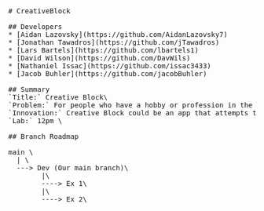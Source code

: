 <pre>
# CreativeBlock

## Developers 
* [Aidan Lazovsky](https://github.com/AidanLazovsky7)
* [Jonathan Tawadros](https://github.com/jTawadros)
* [Lars Bartels](https://github.com/lbartels1)
* [David Wilson](https://github.com/DavWils)
* [Nathaniel Issac](https://github.com/issac3433)
* [Jacob Buhler](https://github.com/jacobBuhler)

## Summary 
`Title:` Creative Block\
`Problem:` For people who have a hobby or profession in the creative field, such as a music artist or software developers, there are usually moments where they may struggle to think of new ideas, or suffer from burnout from current ideas.\
`Innovation:` Creative Block could be an app that attempts to aid the user in their creative work by saving their ideas and making timelines to guide them through the process and keep them motivated. \
`Lab:` 12pm \

## Branch Roadmap

main \
  | \
  ---> Dev (Our main branch)\
        |\
        ----> Ex 1\
        |\
        ----> Ex 2\
</pre>